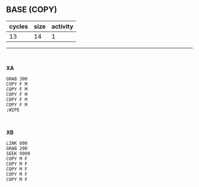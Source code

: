 ## BASE (COPY)

| cycles | size | activity |
| ------ | ---- | -------- |
| 13 | 14 | 1 |
<hr>
<br>

**XA**

```
GRAB 300
COPY F M
COPY F M
COPY F M
COPY F M
COPY F M
;WIPE
```

<br>

**XB**

```
LINK 800
GRAB 200
SEEK 9999
COPY M F
COPY M F
COPY M F
COPY M F
COPY M F

```
